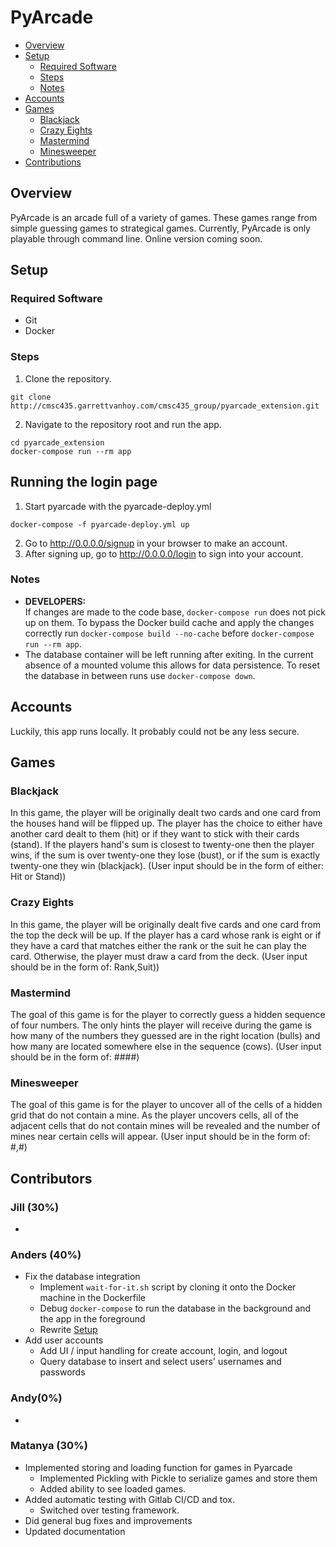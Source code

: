 # PyArcade
- [Overview](#overview)
- [Setup](#setup)
  - [Required Software](#required-software)
  - [Steps](#steps)
  - [Notes](#notes)
- [Accounts](#accounts)
- [Games](#games)
  - [Blackjack](#blackjack)
  - [Crazy Eights](#crazy-eights)
  - [Mastermind](#mastermind)
  - [Minesweeper](#minesweeper)
- [Contributions](#contributions)

## Overview
PyArcade is an arcade full of a variety of games. These games range from simple guessing games to strategical games. Currently,
PyArcade is only playable through command line. Online version coming soon.

## Setup
### Required Software
- Git
- Docker

### Steps
1. Clone the repository.  
```
git clone http://cmsc435.garrettvanhoy.com/cmsc435_group/pyarcade_extension.git
```
2. Navigate to the repository root and run the app.
```
cd pyarcade_extension
docker-compose run --rm app
```
## Running the login page
1. Start pyarcade with the pyarcade-deploy.yml
```
docker-compose -f pyarcade-deploy.yml up
```
2. Go to http://0.0.0.0/signup in your browser to make an account.
3. After signing up, go to http://0.0.0.0/login to sign into your account.
### Notes
- **DEVELOPERS:**  
If changes are made to the code base, `docker-compose run` does not pick up on
them. To bypass the Docker build cache and apply the changes correctly run
`docker-compose build --no-cache` before `docker-compose run --rm app`.
- The database container will be left running after exiting. In the current
absence of a mounted volume this allows for data persistence. To reset the
database in between runs use `docker-compose down`.

## Accounts
Luckily, this app runs locally. It probably could not be any less secure.

## Games
### Blackjack
In this game, the player will be originally dealt two cards and one card from the houses hand will be flipped up. The player has
the choice to either have another card dealt to them (hit) or if they want to stick with their cards (stand). If the players hand's sum
is closest to twenty-one then the player wins, if the sum is over twenty-one they lose (bust), or if the sum is exactly twenty-one they win (blackjack).
(User input should be in the form of either: Hit or Stand))

### Crazy Eights
In this game, the player will be originally dealt five cards and one card from the top the deck will be up. If the player has a 
card whose rank is eight or if they have a card that matches either the rank or the suit he can play the card. 
Otherwise, the player must draw a card from the deck. (User input should be in the form of: Rank,Suit))

### Mastermind
The goal of this game is for the player to correctly guess a hidden sequence of four numbers. The only hints the player will receive during the game is how many of the numbers they guessed 
are in the right location (bulls) and how many are located somewhere else in the sequence (cows). 
(User input should be in the form of: ####)

### Minesweeper
The goal of this game is for the player to uncover all of the cells of a hidden grid that do not contain a mine. As the player
uncovers cells, all of the adjacent cells that do not contain mines will be revealed and the number of mines near certain cells will appear.
(User input should be in the form of: #,#)

## Contributors
### Jill (30%)
- 

### Anders (40%)
- Fix the database integration
  - Implement `wait-for-it.sh` script by cloning it onto the Docker machine
  in the Dockerfile
  - Debug `docker-compose` to run the database in the background and the app in
  the foreground
  - Rewrite [Setup](#setup)
- Add user accounts
  - Add UI / input handling for create account, login, and logout
  - Query database to insert and select users' usernames and passwords

### Andy(0%)
- 

### Matanya (30%)
- Implemented storing and loading function for games in Pyarcade
  - Implemented Pickling with Pickle to serialize games and store them
  - Added ability to see loaded games.
- Added automatic testing with Gitlab CI/CD and tox.
  - Switched over testing framework.
- Did general bug fixes and improvements
- Updated documentation


